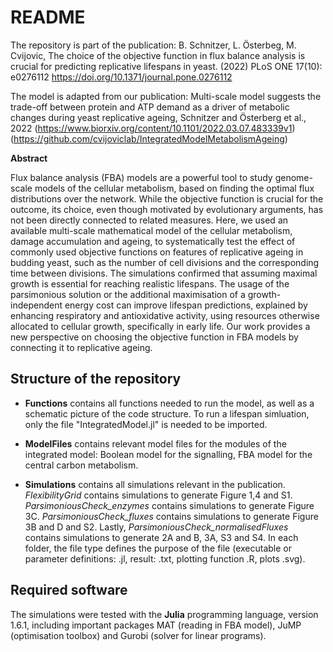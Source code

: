 README
===============
The repository is part of the publication: B. Schnitzer, L. Österbeg, M. Cvijovic, The choice of the objective function in flux balance analysis is crucial for predicting replicative lifespans in yeast. (2022) PLoS ONE 17(10): e0276112 https://doi.org/10.1371/journal.pone.0276112

The model is adapted from our publication: Multi-scale model suggests the trade-off between protein and ATP demand as a driver of metabolic changes during yeast replicative ageing, Schnitzer and Österberg et al., 2022 (https://www.biorxiv.org/content/10.1101/2022.03.07.483339v1) (https://github.com/cvijoviclab/IntegratedModelMetabolismAgeing)


**Abstract**

Flux balance analysis (FBA) models are a powerful tool to study genome-scale models of the cellular metabolism, based on finding the optimal flux distributions over the network. While the objective function is crucial for the outcome, its choice, even though motivated by evolutionary arguments, has not been directly connected to related measures. Here, we used an available multi-scale mathematical model of the cellular metabolism, damage accumulation and ageing, to systematically test the effect of commonly used objective functions on features of replicative ageing in budding yeast, such as the number of cell divisions and the corresponding time between divisions. The simulations confirmed that assuming maximal growth is essential for reaching realistic lifespans. 
The usage of the parsimonious solution or the additional maximisation of a growth-independent energy cost can improve lifespan predictions, explained by enhancing respiratory and antioxidative activity, using resources otherwise allocated to cellular growth, specifically in early life. 
Our work provides a new perspective on choosing the objective function in FBA models by connecting it to replicative ageing.


## Structure of the repository

- **Functions** contains all functions needed to run the model, as well as a schematic picture of the code structure. To run a lifespan simluation, only the file "IntegratedModel.jl" is needed to be imported.

- **ModelFiles** contains relevant model files for the modules of the integrated model: Boolean model for the signalling, FBA model for the central carbon metabolism.

- **Simulations** contains all simulations relevant in the publication. *FlexibilityGrid* contains simulations to generate Figure 1,4 and S1. *ParsimoniousCheck_enzymes* contains simulations to generate Figure 3C. *ParsimoniousCheck_fluxes* contains simulations to generate Figure 3B and D and S2. Lastly, *ParsimoniousCheck_normalisedFluxes* contains simulations to generate 2A and B, 3A, S3 and S4. In each folder, the file type defines the purpose of the file (executable or parameter definitions: .jl, result: .txt, plotting function .R, plots .svg). 

## Required software

The simulations were tested with the **Julia** programming language, version 1.6.1, including important packages MAT (reading in FBA model), JuMP (optimisation toolbox) and Gurobi (solver for linear programs).

